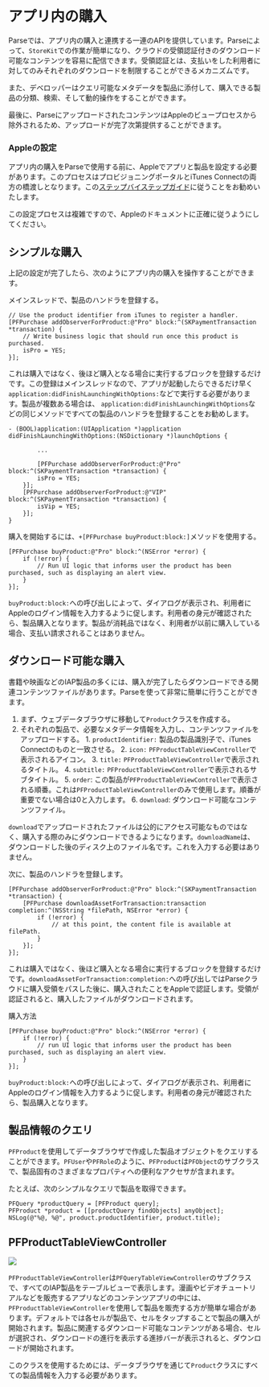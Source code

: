 # アプリ内の購入

Parseでは、アプリ内の購入と連携する一連のAPIを提供しています。Parseによって、`StoreKit`での作業が簡単になり、クラウドの受領認証付きのダウンロード可能なコンテンツを容易に配信できます。受領認証とは、支払いをした利用者に対してのみそれぞれのダウンロードを制限することができるメカニズムです。

また、デベロッパーはクエリ可能なメタデータを製品に添付して、購入できる製品の分類、検索、そして動的操作をすることができます。

最後に、ParseにアップロードされたコンテンツはAppleのビュープロセスから除外されるため、アップロードが完了次第提供することができます。

### Appleの設定

アプリ内の購入をParseで使用する前に、Appleでアプリと製品を設定する必要があります。このプロセスはプロビジョニングポータルとiTunes Connectの両方の橋渡しとなります。この[ステップバイステップガイド](https://developer.apple.com/library/ios/#technotes/tn2259/_index.html)に従うことをお勧めいたします。

この設定プロセスは複雑ですので、Appleのドキュメントに正確に従うようにしてください。

## シンプルな購入

上記の設定が完了したら、次のようにアプリ内の購入を操作することができます。

メインスレッドで、製品のハンドラを登録する。

```objc
// Use the product identifier from iTunes to register a handler.
[PFPurchase addObserverForProduct:@"Pro" block:^(SKPaymentTransaction *transaction) {
    // Write business logic that should run once this product is purchased.
    isPro = YES;
}];
```

これは購入ではなく、後ほど購入となる場合に実行するブロックを登録するだけです。この登録はメインスレッドなので、アプリが起動したらできるだけ早く`application:didFinishLaunchingWithOptions:`などで実行する必要があります。製品が複数ある場合は、 `application:didFinishLaunchingWithOptions`などの同じメソッドですべての製品のハンドラを登録することをお勧めします。

```objc
- (BOOL)application:(UIApplication *)application didFinishLaunchingWithOptions:(NSDictionary *)launchOptions {

        ...

        [PFPurchase addObserverForProduct:@"Pro" block:^(SKPaymentTransaction *transaction) {
        isPro = YES;
    }];
    [PFPurchase addObserverForProduct:@"VIP" block:^(SKPaymentTransaction *transaction) {
        isVip = YES;
    }];
}
```

購入を開始するには、`+[PFPurchase buyProduct:block:]`メソッドを使用する。

```objc
[PFPurchase buyProduct:@"Pro" block:^(NSError *error) {
    if (!error) {
        // Run UI logic that informs user the product has been purchased, such as displaying an alert view.
    }
}];
```

`buyProduct:block:`への呼び出しによって、ダイアログが表示され、利用者にAppleのログイン情報を入力するように促します。利用者の身元が確認されたら、製品購入となります。製品が消耗品ではなく、利用者が以前に購入している場合、支払い請求されることはありません。

## ダウンロード可能な購入

書籍や映画などのIAP製品の多くには、購入が完了したらダウンロードできる関連コンテンツファイルがあります。Parseを使って非常に簡単に行うことができます。

1.  まず、ウェブデータブラウザに移動して`Product`クラスを作成する。
2.  それぞれの製品で、必要なメタデータ情報を入力し、コンテンツファイルをアップロードする。
        1.  `productIdentifier:` 製品の製品識別子で、iTunes Connectのものと一致させる。</code>
        2.  `icon:` `PFProductTableViewController`で表示されるアイコン。
        3.  `title:` `PFProductTableViewController`で表示されるタイトル。
        4.  `subtitle:` `PFProductTableViewController`で表示されるサブタイトル。
        5.  `order`: この製品が`PFProductTableViewController`で表示される順番。これは`PFProductTableViewController`のみで使用します。順番が重要でない場合は0と入力します。
        6.  `download`: ダウンロード可能なコンテンツファイル。

`download`でアップロードされたファイルは公的にアクセス可能なものではなく、購入する際のみにダウンロードできるようになります。`downloadName`は、ダウンロードした後のディスク上のファイル名です。これを入力する必要はありません。

次に、製品のハンドラを登録します。

```objc
[PFPurchase addObserverForProduct:@"Pro" block:^(SKPaymentTransaction *transaction) {
    [PFPurchase downloadAssetForTransaction:transaction completion:^(NSString *filePath, NSError *error) {
        if (!error) {
            // at this point, the content file is available at filePath.
        }
    }];
}];
```

これは購入ではなく、後ほど購入となる場合に実行するブロックを登録するだけです。`downloadAssetForTransaction:completion:`への呼び出しではParseクラウドに購入受領をパスした後に、購入されたことをAppleで認証します。受領が認証されると、購入したファイルがダウンロードされます。

購入方法

```objc
[PFPurchase buyProduct:@"Pro" block:^(NSError *error) {
    if (!error) {
        // run UI logic that informs user the product has been purchased, such as displaying an alert view.
    }
}];
```

`buyProduct:block:`への呼び出しによって、ダイアログが表示され、利用者にAppleのログイン情報を入力するように促します。利用者の身元が確認されたら、製品購入となります。

## 製品情報のクエリ

`PFProduct`を使用してデータブラウザで作成した製品オブジェクトをクエリすることができます。`PFUser`や`PFRole`のように、`PFProduct`は`PFObject`のサブクラスで、製品固有のさまざまなプロパティへの便利なアクセサが含まれます。

たとえば、次のシンプルなクエリで製品を取得できます。

```objc
PFQuery *productQuery = [PFProduct query];
PFProduct *product = [[productQuery findObjects] anyObject];
NSLog(@"%@, %@", product.productIdentifier, product.title);
```

## PFProductTableViewController

![](/images/docs/products_table_screenshot.png)

`PFProductTableViewController`は`PFQueryTableViewController`のサブクラスで、すべてのIAP製品をテーブルビューで表示します。漫画やビデオチュートリアルなどを販売するアプリなどのコンテンツアプリの中には、`PFProductTableViewController`を使用して製品を販売する方が簡単な場合があります。デフォルトでは各セルが製品で、セルをタップすることで製品の購入が開始されます。製品に関連するダウンロード可能なコンテンツがある場合、セルが選択され、ダウンロードの進行を表示する進捗バーが表示されると、ダウンロードが開始されます。

このクラスを使用するためには、データブラウザを通じて`Product`クラスにすべての製品情報を入力する必要があります。
